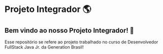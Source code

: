 # Projeto Integrador 🌎

## Bem vindo ao nosso Projeto Integrador! 🚀

Esse repositório se refere ao projeto trabalhado no curso de Desenvolvedor FullStack Java Jr. da Generation Brasil!
